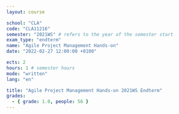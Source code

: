 ```yaml
---
layout: course

school: "CLA"
code: "CLA11216"
semester: "2021WS" # refers to the year of the semester start
exam_type: "endterm"
name: "Agile Project Management Hands-on"
date: "2022-02-27 12:00:00 +0100"

ects: 2
hours: 1 # semester hours
mode: "written"
lang: "en"

title: "Agile Project Management Hands-on 2021WS Endterm"
grades:
  - { grade: 1.0, people: 56 }
---
```



